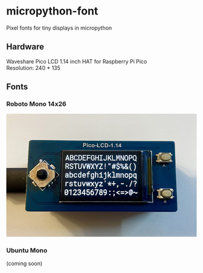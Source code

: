 # micropython-font
Pixel fonts for tiny displays in micropython

## Hardware
Waveshare Pico LCD 1.14 inch HAT for Raspberry Pi Pico  
Resolution: 240 * 135

## Fonts

### Roboto Mono 14x26
![demo1](/demo/roboto_mono.jpg)

### Ubuntu Mono
(coming soon)
